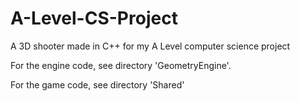 # A-Level-CS-Project
A 3D shooter made in C++ for my A Level computer science project

For the engine code, see directory 'GeometryEngine'.

For the game code, see directory 'Shared'
